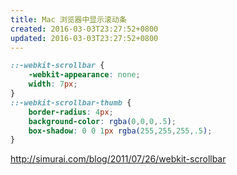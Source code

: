 ```yaml
---
title: Mac 浏览器中显示滚动条
created: 2016-03-03T23:27:52+0800
updated: 2016-03-03T23:27:52+0800
---
```



```css
::-webkit-scrollbar {
    -webkit-appearance: none;
    width: 7px;
}
::-webkit-scrollbar-thumb {
    border-radius: 4px;
    background-color: rgba(0,0,0,.5);
    box-shadow: 0 0 1px rgba(255,255,255,.5);
}
```

http://simurai.com/blog/2011/07/26/webkit-scrollbar
